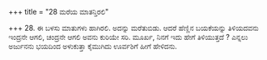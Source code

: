 +++
title = "28 ಮರೆಯ ಮಾತನ್ತಿರಲಿ"

+++
28. ಈ ಬಳಸು ಮಾತುಗಳು ಹಾಗಿರಲಿ. ಅದನ್ನು ಮರೆತುಬಿಡು. ಆದರೆ ಹೆಣ್ಣಿನ ಬಯಕೆಯನ್ನು ತಿಳಿಯದವನು ಇಂದ್ರನೇ ಆಗಲಿ, ಚಂದ್ರನೇ ಆಗಲಿ ಅವನು ಕುರಿಯೇ ಸರಿ. ಮೂರ್ಖ, ನಿನಗೆ ಇದು ಹೇಗೆ ತಿಳಿಯುತ್ತದೆ ? ಎನ್ನಲು ಅರ್ಜುನನು ಭಯದಿಂದ  ಅಳುಕುತ್ತಾ ಕೈಮುಗಿದು ಊರ್ವಶಿಗೆ ಹೀಗೆ ಹೇಳಿದನು.